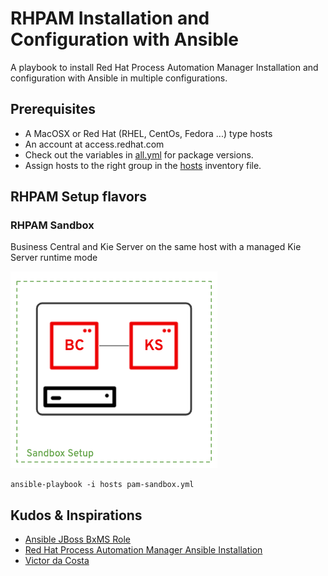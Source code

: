 # RHPAM Installation and Configuration with Ansible

A playbook to install Red Hat Process Automation Manager Installation and configuration with Ansible in multiple configurations.

## Prerequisites

- A MacOSX or Red Hat (RHEL, CentOs, Fedora ...) type hosts
- An account at access.redhat.com
- Check out the variables in [all.yml](all.yml) for package versions.
- Assign hosts to the right group in the [hosts](hosts) inventory file.

## RHPAM Setup flavors

### RHPAM Sandbox

Business Central and Kie Server on the same host with a managed Kie Server runtime mode

![Sandbox setup](docs/sandbox.png)

```
ansible-playbook -i hosts pam-sandbox.yml
```

## Kudos & Inspirations

- [Ansible JBoss BxMS Role](https://github.com/redhat-cop/jboss_bxms)
- [Red Hat Process Automation Manager Ansible Installation](https://github.com/juliaaano/rhpam-eap-ansible)
- [Victor da Costa](https://github.com/victorock)
